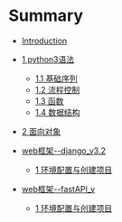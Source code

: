 # Summary

* [Introduction](README.md)

* [1 python3语法]()
  * [1.1 基础序列](chapter1/section1/index.md)
  * [1.2 流程控制](chapter1/section2/index.md)
  * [1.3 函数](chapter1/section3/index.md)
  * [1.4 数据结构](chapter1/section4/index.md)
* [2 面向对象](chapter2/index.md)
* [web框架--django_v3.2]()
  * [1 环境配置与创建项目](django/section1/index.md)
* [web框架--fastAPI_v]()
  * [1 环境配置与创建项目](fastAPI/section1/index.md)